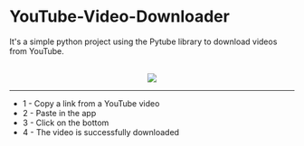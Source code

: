 # YouTube-Video-Downloader
It's a simple python project using the Pytube library to download videos from YouTube.
<br><br>
<div align="center">
<img src="https://user-images.githubusercontent.com/86446951/184758939-aea52a94-39a5-4ab1-b891-880f1834c651.png">

</div>
<hr>

* 1 - Copy a link from a YouTube video
* 2 - Paste in the app
* 3 - Click on the bottom 
* 4 - The video is successfully downloaded
